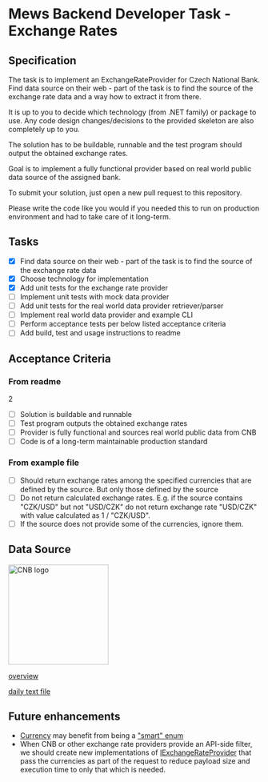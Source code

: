 # Mews Backend Developer Task - Exchange Rates

## Specification

The task is to implement an ExchangeRateProvider for Czech National Bank. Find data source on their web - part of the task is to find the source of the exchange rate data and a way how to extract it from there.

It is up to you to decide which technology (from .NET family) or package to use. Any code design changes/decisions to the provided skeleton are also completely up to you.

The solution has to be buildable, runnable and the test program should output the obtained exchange rates.

Goal is to implement a fully functional provider based on real world public data source of the assigned bank.

To submit your solution, just open a new pull request to this repository.

Please write the code like you would if you needed this to run on production environment and had to take care of it long-term.

## Tasks

- [x] Find data source on their web - part of the task is to find the source of the exchange rate data
- [x] Choose technology for implementation
- [x] Add unit tests for the exchange rate provider
- [ ] Implement unit tests with mock data provider
- [ ] Add unit tests for the real world data provider retriever/parser
- [ ] Implement real world data provider and example CLI
- [ ] Perform acceptance tests per below listed acceptance criteria
- [ ] Add build, test and usage instructions to readme

## Acceptance Criteria

### From readme
2
- [ ] Solution is buildable and runnable
- [ ] Test program outputs the obtained exchange rates
- [ ] Provider is fully functional and sources real world public data from CNB
- [ ] Code is of a long-term maintainable production standard

### From example file

- [ ] Should return exchange rates among the specified currencies that are defined by the source. But only those defined by the source
- [ ] Do not return calculated exchange rates. E.g. if the source contains "CZK/USD" but not "USD/CZK" do not return exchange rate "USD/CZK" with value calculated as 1 / "CZK/USD". 
- [ ] If the source does not provide some of the currencies, ignore them.

## Data Source

<img alt="CNB logo" src="https://www.cnb.cz/export/system/modules/cz.nelasoft.opencms.cnb/resources/img/LOGO-2RA_RGB.svg" width="200px" />

[overview](https://www.cnb.cz/en/financial-markets/foreign-exchange-market/central-bank-exchange-rate-fixing/central-bank-exchange-rate-fixing/)

[daily text file](https://www.cnb.cz/en/financial-markets/foreign-exchange-market/central-bank-exchange-rate-fixing/central-bank-exchange-rate-fixing/daily.txt)

## Future enhancements

- [Currency](./Mews.BackendDeveloperTask.ExchangeRates/Currency.cs) may benefit from being a ["smart" enum](https://codeblog.jonskeet.uk/2006/01/05/classenum/)
- When CNB or other exchange rate providers provide an API-side filter, we should create new implementations of [IExchangeRateProvider](./Mews.BackendDeveloperTask.ExchangeRates/IExchangeRateProvider.cs) that pass the currencies as part of the request to reduce payload size and execution time to only that which is needed.